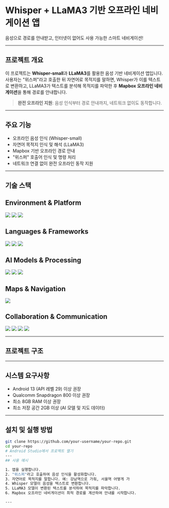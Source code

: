 # Whisper + LLaMA3 기반 오프라인 네비게이션 앱

음성으로 경로를 안내받고, 인터넷이 없어도 사용 가능한 스마트 네비게이션!

---

## 프로젝트 개요

이 프로젝트는 **Whisper-small**과 **LLaMA3**를 활용한 음성 기반 네비게이션 앱입니다.  
사용자는 "위스퍼"라고 호출한 뒤 자연어로 목적지를 말하면, Whisper가 이를 텍스트로 변환하고, LLaMA3가 텍스트를 분석해 목적지를 파악한 후 **Mapbox 오프라인 네비게이션**을 통해 경로를 안내합니다.

>  **완전 오프라인 지원**: 음성 인식부터 경로 안내까지, 네트워크 없이도 동작합니다.

---
## 주요 기능

- 오프라인 음성 인식 (Whisper-small)
- 자연어 목적지 인식 및 해석 (LLaMA3)
- Mapbox 기반 오프라인 경로 안내
- "위스퍼" 호출어 인식 및 명령 처리
- 네트워크 연결 없이 완전 오프라인 동작 지원
---

##  기술 스택

## Environment & Platform

<p align="left">
  <img src="https://img.shields.io/badge/Android-3DDC84?style=flat&logo=android&logoColor=white"/>
  <img src="https://img.shields.io/badge/On--Device_AI-4CAF50?style=flat&logo=vercel&logoColor=white"/>
  <img src="https://img.shields.io/badge/Qualcomm-3253DC?style=flat&logo=qualcomm&logoColor=white"/>
</p>

## Languages & Frameworks

<p align="left">
  <img src="https://img.shields.io/badge/Kotlin-7F52FF?style=flat&logo=kotlin&logoColor=white"/>
  <img src="https://img.shields.io/badge/Java-007396?style=flat&logo=java&logoColor=white"/>
  <img src="https://img.shields.io/badge/TensorFlow_Lite-FF6F00?style=flat&logo=tensorflow&logoColor=white"/>
</p>

## AI Models & Processing

<p align="left">
  <img src="https://img.shields.io/badge/OpenAI-412991?style=flat&logo=openai&logoColor=white"/>
  <img src="https://img.shields.io/badge/LLaMA3-111111?style=flat&logo=meta&logoColor=white"/>
  <img src="https://img.shields.io/badge/Whisper-00B2FF?style=flat&logo=sonos&logoColor=white"/>
</p>

## Maps & Navigation

<p align="left">
  <img src="https://img.shields.io/badge/Mapbox-000000?style=flat&logo=mapbox&logoColor=white"/>
</p>

## Collaboration & Communication

<p align="left">
  <img src="https://img.shields.io/badge/Git-F05032?style=flat&logo=git&logoColor=white"/>
  <img src="https://img.shields.io/badge/GitHub-181717?style=flat&logo=github&logoColor=white"/>
  <img src="https://img.shields.io/badge/Slack-4A154B?style=flat&logo=slack&logoColor=white"/>
  <img src="https://img.shields.io/badge/HuggingFace-FCC624?style=flat&logo=huggingface&logoColor=black"/>
</p>


---
## 프로젝트 구조

---
## 시스템 요구사항

- Android 13 (API 레벨 29) 이상 권장
- Qualcomm Snapdragon 800 이상 권장
- 최소 8GB RAM 이상 권장
- 최소 저장 공간 2GB 이상 (AI 모델 및 지도 데이터)

---

## 설치 및 실행 방법

```bash
git clone https://github.com/your-username/your-repo.git
cd your-repo
# Android Studio에서 프로젝트 열기
---
## 사용 예시

1. 앱을 실행합니다.
2. "위스퍼"라고 호출하여 음성 인식을 활성화합니다.
3. 자연어로 목적지를 말합니다. 예: 강남역으로 가줘, 서울역 어떻게 가
4. Whisper 모델이 음성을 텍스트로 변환합니다.
5. LLaMA3 모델이 변환된 텍스트를 분석하여 목적지를 파악합니다.
6. Mapbox 오프라인 네비게이션이 최적 경로를 계산하여 안내를 시작합니다.

---

